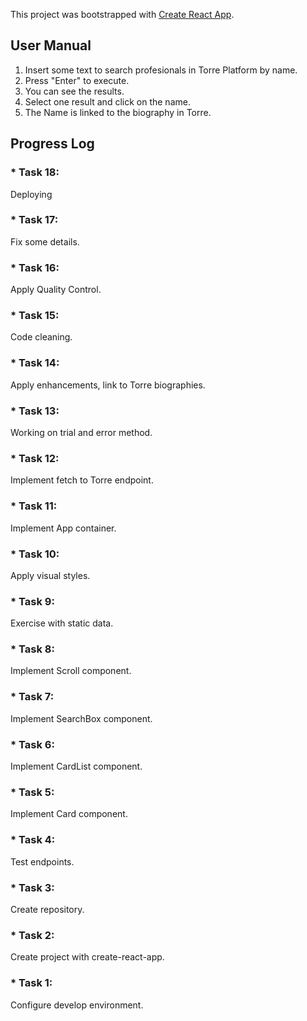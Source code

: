 This project was bootstrapped with [Create React App](https://github.com/facebook/create-react-app).

## User Manual

1. Insert some text to search profesionals in Torre Platform by name.
2. Press "Enter" to execute.
3. You can see the results.
4. Select one result and click on the name.
3. The Name is linked to the biography in Torre.




## Progress Log

### * Task 18:
Deploying

### * Task 17:
Fix some details.

### * Task 16:
Apply Quality Control.

### * Task 15:
Code cleaning.

### * Task 14:
Apply enhancements, link to Torre biographies.

### * Task 13:
Working on trial and error method.

### * Task 12:
Implement fetch to Torre endpoint.

### * Task 11:
Implement App container.

### * Task 10:
Apply visual styles.

### * Task 9:
Exercise with static data.

### * Task 8:
Implement Scroll component.

### * Task 7:
Implement SearchBox component.

### * Task 6:
Implement CardList component.

### * Task 5:
Implement Card component.

### * Task 4:
Test endpoints.

### * Task 3:
Create repository.

### * Task 2:
Create project with create-react-app.

### * Task 1:
Configure develop environment.
